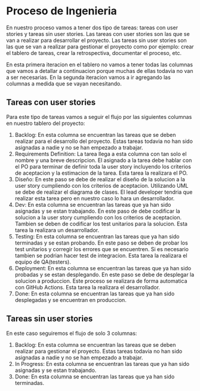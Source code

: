 # Proceso de Ingenieria 

En nuestro proceso vamos a tener dos tipo de tareas: tareas con user stories y tareas sin user stories. Las tareas con user stories son las que se van a realizar para desarrollar el proyecto. Las tareas sin user stories son las que se van a realizar para gestionar el proyecto como por ejemplo: crear el tablero de tareas, crear la retrospectiva, documentar el proceso, etc.

En esta primera iteracion en el tablero no vamos a tener todas las columnas que vamos a detallar a continuacion porque muchas de ellas todavia no van a ser necesarias. En la segunda iteracion vamos a ir agregando las columnas a medida que se vayan necesitando.

## Tareas con user stories

Para este tipo de tareas vamos a seguir el flujo por las siguientes columnas en nuestro tablero del proyecto:

1. Backlog: En esta columna se encuentran las tareas que se deben realizar para el desarrollo del proyecto. Estas tareas todavia no han sido asignadas a nadie y no se han empezado a trabajar.
2. Requirements Definition: La tarea llega a esta columna con tan solo el nombre y una breve descripcion. El asignado a la tarea debe hablar con el PO para terminar de definir toda la user story incluyendo los criterios de aceptacion y la estimacion de la tarea. Esta tarea la realizara el PO.
3. Diseño: En este paso se debe de realizar el diseño de la solucion a la user story cumpliendo con los criterios de aceptacion. Utilizando UML se debe de realizar el diagrama de clases. El lead developer tendria que realizar esta tarea pero en nuestro caso lo hara un desarrollador.
4. Dev: En esta columna se encuentran las tareas que ya han sido asignadas y se estan trabajando. En este paso de debe codificar la solucion a la user story cumpliendo con los criterios de aceptacion. Tambien se deben de codificar los test unitarios para la solucion. Esta tarea la realizara un desarrollador.
5. Testing: En esta columna se encuentran las tareas que ya han sido terminadas y se estan probando. En este paso se deben de probar los test unitarios y corregir los errores que se encuentren. Si es necesario tambien se podrian hacer test de integracion. Esta tarea la realizara el equipo de QA(testers).
6. Deployment: En esta columna se encuentran las tareas que ya han sido probadas y se estan desplegando. En este paso se debe de desplegar la solucion a produccion. Este proceso se realizara de forma automatica con GitHub Actions. Esta tarea la realizara el desarrollador.
7. Done: En esta columna se encuentran las tareas que ya han sido desplegadas y se encuentran en produccion.

## Tareas sin user stories

En este caso seguiremos el flujo de solo 3 columnas:

1. Backlog: En esta columna se encuentran las tareas que se deben realizar para gestionar el proyecto. Estas tareas todavia no han sido asignadas a nadie y no se han empezado a trabajar.
2. In Progress: En esta columna se encuentran las tareas que ya han sido asignadas y se estan trabajando.
3. Done: En esta columna se encuentran las tareas que ya han sido terminadas.

